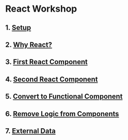 # React Workshop

## 1. [Setup](docs/setup.md)

## 2. [Why React?](docs/why-react.md) 

## 3. [First React Component](docs/first-react-component.md)

## 4. [Second React Component](docs/second-react-component.md)

## 5. [Convert to Functional Component](docs/convert-to-functional-component.md)

## 6. [Remove Logic from Components](docs/remove-logic-from-components.md)

## 7. [External Data](docs/external-data.md)